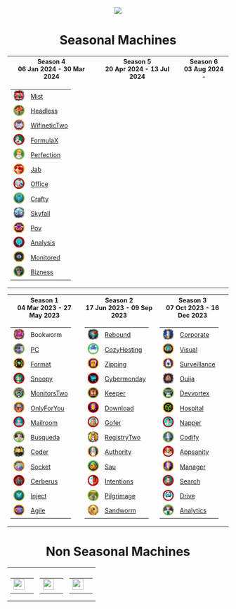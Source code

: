 <p align="center">
<img src="https://media2.giphy.com/media/v1.Y2lkPTc5MGI3NjExc3Rma2cwdTY0Y2FwcTVmZW9md2NpcjV5bG8zM3Iyc29tenl0ejd3dSZlcD12MV9pbnRlcm5hbF9naWZfYnlfaWQmY3Q9cw/V9OsQgyaVeJ9Rxf0jH/giphy.webp" class="centerAlign" style="width:30%">
</p>

<div align="center">

# Seasonal Machines

<table>
<tr>
  <th>Season 4 <br>06 Jan 2024 - 30 Mar 2024 </th>
  <th>Season 5 <br>20 Apr 2024 - 13 Jul 2024 </th>
  <th>Season 6 <br>03 Aug 2024 - </th>
</tr>
<tr>
<td>
  
| | |
| ------------- | ------------- |
| <img src="icons/s4/84669b838a8633d26f4a2d90a6069f7e.webp" height="25px" width="25px"> | [Mist]()|
| <img src="icons/s4/26e076db204a74b99390e586d7ebcf8c.webp" height="25px" width="25px"> | [Headless]()|
| <img src="icons/s4/16c5889acc1ca177c6b343c76bebcdaf.webp" height="25px" width="25px"> | [WifineticTwo ]()|
| <img src="icons/s4/897faece9f60bf69d8e109833f63da48.webp" height="25px" width="25px"> | [FormulaX ]()|
| <img src="icons/s4/57fc0f58916cb3ed8e793db071769d70.webp" height="25px" width="25px"> | [Perfection]()|
| <img src="icons/s4/e809e8df8d66ec8bb2ca3bbcc1942de7.webp" height="25px" width="25px"> | [Jab]()|
| <img src="icons/s4/2cdef06b99725f3dcce38431a95b7b77.webp" height="25px" width="25px"> | [Office]()|
| <img src="icons/s4/c01c8813bfc7795ae0717bbee7b407d1.png" height="25px" width="25px"> | [Crafty]()|
| <img src="icons/s4/e43c6cdfe71e56188e5c2c4f39f5c180.png" height="25px" width="25px"> | [Skyfall]()|
| <img src="icons/s4/a36f80aa6bc43863512ec9537c4366c9.png" height="25px" width="25px"> | [Pov]()|
| <img src="icons/s4/c31f19a4d6a3be17987a3ef98e2446a5.png" height="25px" width="25px"> | [Analysis]()|
| <img src="icons/s4/d4988810825d26acb2e84ca0ac9feaf4.png" height="25px" width="25px"> | [Monitored]()|
| <img src="icons/s4/1919b64800f6676d0c0d285a9d664cee.png" height="25px" width="25px"> | [Bizness]()|

</td>

<td>
  
| | |
| ------------- | ------------- |
<!---
| <img src="icons/s5/" height="25px" width="25px"> | []()|
| <img src="icons/s5/" height="25px" width="25px"> | []()|
| <img src="icons/s5/" height="25px" width="25px"> | []()|
| <img src="icons/s5/" height="25px" width="25px"> | []()|
| <img src="icons/s5/" height="25px" width="25px"> | []()|
| <img src="icons/s5/" height="25px" width="25px"> | []()|
| <img src="icons/s5/" height="25px" width="25px"> | []()|
| <img src="icons/s5/" height="25px" width="25px"> | []()|
| <img src="icons/s5/" height="25px" width="25px"> | []()|
| <img src="icons/s5/" height="25px" width="25px"> | []()|
| <img src="icons/s5/" height="25px" width="25px"> | []()|
| <img src="icons/s5/" height="25px" width="25px"> | []()|
| <img src="icons/s5/" height="25px" width="25px"> | []()|
--->
</td>

<td>
  
| | |
| ------------- | ------------- |
<!---
| <img src="icons/s6/" height="25px" width="25px"> | []()|
| <img src="icons/s6/" height="25px" width="25px"> | []()|
| <img src="icons/s6/" height="25px" width="25px"> | []()|
| <img src="icons/s6/" height="25px" width="25px"> | []()|
| <img src="icons/s6/" height="25px" width="25px"> | []()|
| <img src="icons/s6/" height="25px" width="25px"> | []()|
| <img src="icons/s6/" height="25px" width="25px"> | []()|
| <img src="icons/s6/" height="25px" width="25px"> | []()|
| <img src="icons/s6/" height="25px" width="25px"> | []()|
| <img src="icons/s6/" height="25px" width="25px"> | []()|
| <img src="icons/s6/" height="25px" width="25px"> | []()|
| <img src="icons/s6/" height="25px" width="25px"> | []()|
| <img src="icons/s6/" height="25px" width="25px"> | []()|
--->

</td>
</tr>
</table>



<table>
<tr>
  <th>Season 1 <br>04 Mar 2023 - 27 May 2023</th>
  <th>Season 2 <br>17 Jun 2023 - 09 Sep 2023 </th>
  <th>Season 3 <br>07 Oct 2023  - 16 Dec 2023  </th>
</tr>
<tr>
<td>
  
| | |
| ------------- | ------------- |
| <img src="icons/s1/f0c89af6ee134e1b432d95e4528cf0cd.png" height="25px" width="25px">  | Bookworm | 
| <img src="icons/s1/6d08e5f1919c77c0497213377f635e08.png" height="25px" width="25px"> | [PC](https://github.com/purplestormctf/Writeups/blob/main/htb/machines/pc/pc_writeup.md) |
| <img src="icons/s1/acdbb2202a5db5ed5103524fb80cf9cd.png" height="25px" width="25px"> | [Format]() |
| <img src="icons/s1/dad63a6e9acecb328beab54e35644220.png" height="25px" width="25px"> | [Snoopy]() |
| <img src="icons/s1/b55987f8ef9a42df2ad4b4c096e3824d.png" height="25px" width="25px"> | [MonitorsTwo]() |
| <img src="icons/s1/5147467f5bb0d84eff614fd4ef2f7c23.png" height="25px" width="25px"> | [OnlyForYou]() |
| <img src="icons/s1/2d055b1ccac1cebea1cb624e77ab4ded.png" height="25px" width="25px"> | [Mailroom]() |
| <img src="icons/s1/a6942ab57b6a79f71240420442027334.png" height="25px" width="25px"> | [Busqueda]() |
| <img src="icons/s1/30fc6acef9d23aa9fd71277123c64f24.png" height="25px" width="25px"> | [Coder]() |
| <img src="icons/s1/9a73cabc03399aaac0640a0148e3a371.png" height="25px" width="25px"> | [Socket]() |
| <img src="icons/s1/0ec0d1f3e6e5f8602892e310c28079e6.png" height="25px" width="25px"> | [Cerberus]() |
| <img src="icons/s1/285ba8819710b6ae1f67bc0e5914ffd9.png" height="25px" width="25px"> | [Inject]() |
| <img src="icons/s1/8fa064016362fbfce91b5de54b7e7f7e.webp" height="25px" width="25px"> | [Agile]() |
</td>

<td>
  
| | |
| ------------- | ------------- |
| <img src="icons/s2/2ad5dcb2fb97e40f5e88a0d6fc569bdd.png" height="25px" width="25px"> | [Rebound]() |
| <img src="icons/s2/eaed7cd01e84ef5c6ec7d949d1d61110.png" height="25px" width="25px"> | [CozyHosting]() |
| <img src="icons/s2/03e875ef2a39c9a2bd7538b3cfcd9b8a.png" height="25px" width="25px"> | [Zipping]() |
| <img src="icons/s2/38a821c5dd3aa320904bb4b068601e9b.png" height="25px" width="25px"> | [Cybermonday]() |
| <img src="icons/s2/b56a5742b99e2568fa167765b1323370.png" height="25px" width="25px"> | [Keeper]() |
| <img src="icons/s2/524874d3b6fc2574ee2f6293f2bff5de.png" height="25px" width="25px"> | [Download]() |
| <img src="icons/s2/b17f988091019d5cb2d398db061eb732.png" height="25px" width="25px"> | [Gofer]() |
| <img src="icons/s2/a7f6d497c768ff770389b00e31150652.webp" height="25px" width="25px"> | [RegistryTwo]() |
| <img src="icons/s2/e6257bbacb2ddd56f5703bb61eadd8cb.png" height="25px" width="25px"> | [Authority]() |
| <img src="icons/s2/1ea2980b9dc2d11cf6a3f82f10ba8702.png" height="25px" width="25px"> | [Sau]() |
| <img src="icons/s2/f51a05c5eceb08937686766c1b7de0cc.png" height="25px" width="25px"> | [Intentions]() |
| <img src="icons/s2/33632db6c1f4323a58452d8fcfc7eee0.png" height="25px" width="25px"> | [Pilgrimage]() |
| <img src="icons/s2/93c53cc1fc0284e5d9d74a565a8b9bf0.png" height="25px" width="25px"> | [Sandworm]() |
  
</td>

<td>
  
| | |
| ------------- | ------------- |
| <img src="icons/s3/380bc40d3a6bd3ba99da465177e8593e.webp" height="25px" width="25px"> | [Corporate]() |
| <img src="icons/s3/a75ac8ed04e6e728547538bfa41cfc68.png" height="25px" width="25px"> | [Visual]() |
| <img src="icons/s3/d2ddffcb2eced6a4d5486dc99d440d1a.png" height="25px" width="25px"> | [Surveillance]() |
| <img src="icons/s3/50788eb40c2464d6554a3cb15bd2e301.png" height="25px" width="25px"> | [Ouija]() |
| <img src="icons/s3/2565d292772abc4a2d774117cf4d36ff.png" height="25px" width="25px"> | [Devvortex]() |
| <img src="icons/s3/e980d18b909fa0ba8f519cf9777fd413.png" height="25px" width="25px"> | [Hospital]() |
| <img src="icons/s3/e936dbb185607fb8957679b26b0a0930.webp" height="25px" width="25px"> | [Napper]() |
| <img src="icons/s3/57b977ea744af01a5454c8643a850e59.png" height="25px" width="25px"> | [Codify]() |
| <img src="icons/s3/3637f8cd2b3850f40cb6d16b7c39d43b.png" height="25px" width="25px"> | [Appsanity]() |
| <img src="icons/s3/5ca8f0c721a9eca6f1aeb9ff4b4bac60.png" height="25px" width="25px"> | [Manager]() |
| <img src="icons/s3/03cea0fc2ebc50151c0dfa9e375e3ded.png" height="25px" width="25px"> | [Search]() |
| <img src="icons/s3/69894bcbc09fb85054b71bdc805f86bc.png" height="25px" width="25px"> | [Drive]() |
| <img src="icons/s3/f86fcf4c1cfcc690b43f43e100f89718.png" height="25px" width="25px"> | [Analytics]() |


</td>
</tr>
</table>

# Non Seasonal Machines

<table>
<tr>
  <th></th>
  <th></th>
  <th></th>
</tr>
<tr>
<td>
  
| | |
| ------------- | ------------- |
| <img src="icons/non/" height="25px" width="25px"> | []()|


</td>

<td>
  
| | |
| ------------- | ------------- |
| <img src="icons/non/" height="25px" width="25px"> | []()|


</td>

<td>
  
| | |
| ------------- | ------------- |
| <img src="icons/non/" height="25px" width="25px"> | []()|

</td>
</tr>
</table>



</div>
